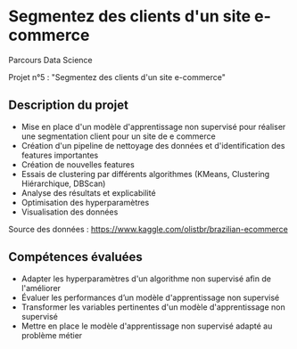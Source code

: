 # Segmentez des clients d'un site e-commerce
Parcours Data Science

Projet n°5 : "Segmentez des clients d'un site e-commerce"

## Description du projet
* Mise en place d'un modèle d'apprentissage non supervisé pour réaliser une segmentation client pour un site de e commerce
* Création d'un pipeline de nettoyage des données et d'identification des features importantes
* Création de nouvelles features
* Essais de clustering par différents algorithmes (KMeans, Clustering Hiérarchique, DBScan)
* Analyse des résultats et explicabilité
* Optimisation des hyperparamètres
* Visualisation des données

Source des données : https://www.kaggle.com/olistbr/brazilian-ecommerce

## Compétences évaluées
* Adapter les hyperparamètres d'un algorithme non supervisé afin de l'améliorer
* Évaluer les performances d’un modèle d'apprentissage non supervisé
* Transformer les variables pertinentes d'un modèle d'apprentissage non supervisé
* Mettre en place le modèle d'apprentissage non supervisé adapté au problème métier
